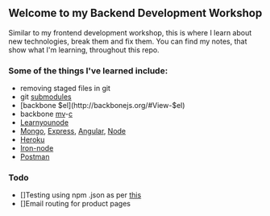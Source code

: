 ## Welcome to my Backend Development Workshop 

Similar to my frontend development workshop, this is where I learn about new technologies, break them and fix them. You can find my notes, that show what I'm learning, throughout this repo. 

### Some of the things I've learned include:

* removing staged files in git
* git [submodules](https://git-scm.com/docs/git-submodule)
* [backbone $el](http://backbonejs.org/#View-$el)
* backbone [mv](http://backbonejs.org/#Model-View-separation)-[c](http://backbonejs.org/#Model-Collections)
* [Learnyounode](https://github.com/workshopper/learnyounode)
* [Mongo](https://docs.mongodb.org/manual/), [Express](http://expressjs.com/en/api.html), [Angular](https://angularjs.org/), [Node](https://nodejs.org/api/) 
* [Heroku](https://www.heroku.com/)
* [Iron-node](https://github.com/s-a/iron-node)
* [Postman](https://www.getpostman.com/)

### Todo
* []Testing using npm .json as per [this](https://teamtreehouse.com/library/building-a-mean-application/introduction-to-the-mean-stack/setting-up-an-express-application)
* []Email routing for product pages